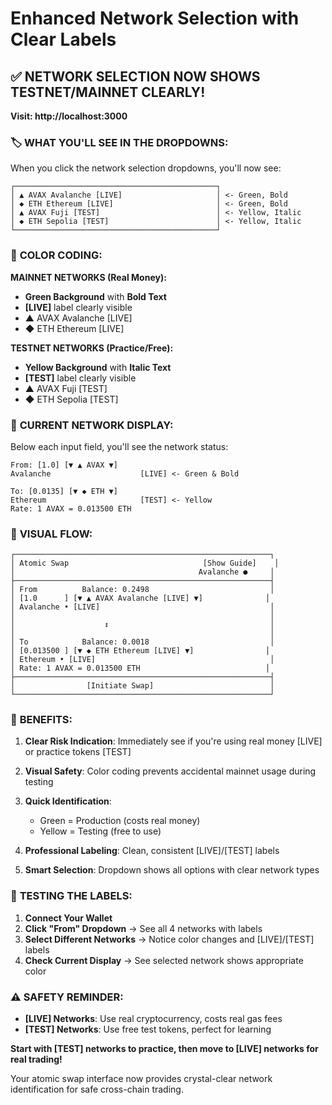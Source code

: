 # Enhanced Network Selection with Clear Labels

## ✅ NETWORK SELECTION NOW SHOWS TESTNET/MAINNET CLEARLY!

**Visit: http://localhost:3000**

### 🏷️ **WHAT YOU'LL SEE IN THE DROPDOWNS:**

When you click the network selection dropdowns, you'll now see:

```
┌─────────────────────────────────────────────┐
│ ▲ AVAX Avalanche [LIVE]                     │ <- Green, Bold
│ ◆ ETH Ethereum [LIVE]                       │ <- Green, Bold  
│ ▲ AVAX Fuji [TEST]                          │ <- Yellow, Italic
│ ◆ ETH Sepolia [TEST]                        │ <- Yellow, Italic
└─────────────────────────────────────────────┘
```

### 🎨 **COLOR CODING:**

**MAINNET NETWORKS (Real Money):**
- **Green Background** with **Bold Text**
- **[LIVE]** label clearly visible
- ▲ AVAX Avalanche [LIVE]
- ◆ ETH Ethereum [LIVE]

**TESTNET NETWORKS (Practice/Free):**
- **Yellow Background** with **Italic Text**  
- **[TEST]** label clearly visible
- ▲ AVAX Fuji [TEST]
- ◆ ETH Sepolia [TEST]

### 📍 **CURRENT NETWORK DISPLAY:**

Below each input field, you'll see the network status:

```
From: [1.0] [▼ ▲ AVAX ▼]
Avalanche                    [LIVE] <- Green & Bold
```

```
To: [0.0135] [▼ ◆ ETH ▼]
Ethereum                     [TEST] <- Yellow
Rate: 1 AVAX = 0.013500 ETH
```

### 🔄 **VISUAL FLOW:**

```
┌─────────────────────────────────────────────────────────┐
│ Atomic Swap                              [Show Guide]    │
│                                         Avalanche ●     │
├─────────────────────────────────────────────────────────┤
│ From          Balance: 0.2498                           │
│ [1.0      ] [▼ ▲ AVAX Avalanche [LIVE] ▼]              │
│ Avalanche • [LIVE]                                      │
│                                                         │
│                    ↕                                    │
│                                                         │
│ To            Balance: 0.0018                           │
│ [0.013500 ] [▼ ◆ ETH Ethereum [LIVE] ▼]                │
│ Ethereum • [LIVE]                                       │
│ Rate: 1 AVAX = 0.013500 ETH                            │
├─────────────────────────────────────────────────────────┤
│                [Initiate Swap]                          │
└─────────────────────────────────────────────────────────┘
```

### 🎯 **BENEFITS:**

1. **Clear Risk Indication**: Immediately see if you're using real money [LIVE] or practice tokens [TEST]

2. **Visual Safety**: Color coding prevents accidental mainnet usage during testing

3. **Quick Identification**: 
   - Green = Production (costs real money)
   - Yellow = Testing (free to use)

4. **Professional Labeling**: Clean, consistent [LIVE]/[TEST] labels

5. **Smart Selection**: Dropdown shows all options with clear network types

### 🚀 **TESTING THE LABELS:**

1. **Connect Your Wallet**
2. **Click "From" Dropdown** → See all 4 networks with labels
3. **Select Different Networks** → Notice color changes and [LIVE]/[TEST] labels
4. **Check Current Display** → See selected network shows appropriate color

### ⚠️ **SAFETY REMINDER:**

- **[LIVE] Networks**: Use real cryptocurrency, costs real gas fees
- **[TEST] Networks**: Use free test tokens, perfect for learning

**Start with [TEST] networks to practice, then move to [LIVE] networks for real trading!**

Your atomic swap interface now provides crystal-clear network identification for safe cross-chain trading.